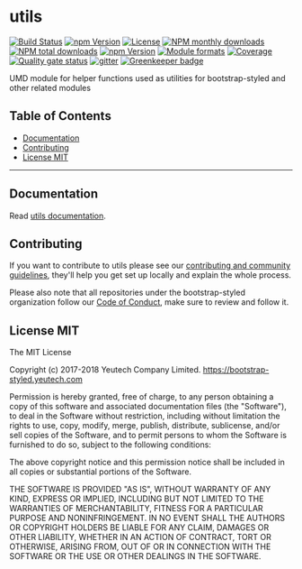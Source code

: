 # utils

[![Build Status](https://travis-ci.org/bootstrap-styled/utils.svg?branch=master)](https://travis-ci.org/bootstrap-styled/utils) 
[![npm Version](https://img.shields.io/npm/v/@bootstrap-styled/utils.svg?style=flat)](https://www.npmjs.com/package/@bootstrap-styled/utils) 
[![License](https://img.shields.io/npm/l/@bootstrap-styled/utils.svg?style=flat)](https://www.npmjs.com/package/@bootstrap-styled/utils) 
[![NPM monthly downloads](https://img.shields.io/npm/dm/@bootstrap-styled/utils.svg?style=flat)](https://npmjs.org/package/@bootstrap-styled/utils) 
[![NPM total downloads](https://img.shields.io/npm/dt/@bootstrap-styled/utils.svg?style=flat)](https://npmjs.org/package/@bootstrap-styled/utils) 
[![npm Version](https://img.shields.io/node/v/@bootstrap-styled/utils.svg?style=flat)](https://www.npmjs.com/package/@bootstrap-styled/utils) 
[![Module formats](https://img.shields.io/badge/module%20formats-umd%2C%20cjs%2C%20esm-green.svg?style=flat)](https://www.npmjs.com/package/@bootstrap-styled/utils)
[![Coverage](https://sonarcloud.io/api/project_badges/measure?project=com.github.bootstrap-styled.utils&metric=coverage)](https://sonarcloud.io/api/project_badges/measure?project=com.github.bootstrap-styled.utils&metric=coverage) 
[![Quality gate status](https://sonarcloud.io/api/project_badges/measure?project=com.github.bootstrap-styled.utils&metric=alert_status)](https://sonarcloud.io/api/project_badges/measure?project=com.github.bootstrap-styled.utils&metric=alert_status)
[![gitter](https://badges.gitter.im/bootstrap-styled/bootstrap-styled.svg)](https://gitter.im/bootstrap-styled)
[![Greenkeeper badge](https://badges.greenkeeper.io/bootstrap-styled/utils.svg)](https://greenkeeper.io/)

UMD module for helper functions used as utilities for bootstrap-styled and other related modules


## Table of Contents

  - [Documentation](#documentation)
  - [Contributing](#contributing)
  - [License MIT](#license-mit)

---

## Documentation

Read [utils documentation](https://bootstrap-styled.github.io/utils).


## Contributing

If you want to contribute to utils please see our [contributing and community guidelines](https://github.com/bootstrap-styled/utils/blob/master/CONTRIBUTING.md), they\'ll help you get set up locally and explain the whole process.

Please also note that all repositories under the bootstrap-styled organization follow our [Code of Conduct](https://github.com/bootstrap-styled/utils/blob/master/CODE_OF_CONDUCT.md), make sure to review and follow it.

## License MIT

The MIT License

Copyright (c) 2017-2018 Yeutech Company Limited. https://bootstrap-styled.yeutech.com

Permission is hereby granted, free of charge, to any person obtaining a copy
of this software and associated documentation files (the "Software"), to deal
in the Software without restriction, including without limitation the rights
to use, copy, modify, merge, publish, distribute, sublicense, and/or sell
copies of the Software, and to permit persons to whom the Software is
furnished to do so, subject to the following conditions:

The above copyright notice and this permission notice shall be included in
all copies or substantial portions of the Software.

THE SOFTWARE IS PROVIDED "AS IS", WITHOUT WARRANTY OF ANY KIND, EXPRESS OR
IMPLIED, INCLUDING BUT NOT LIMITED TO THE WARRANTIES OF MERCHANTABILITY,
FITNESS FOR A PARTICULAR PURPOSE AND NONINFRINGEMENT. IN NO EVENT SHALL THE
AUTHORS OR COPYRIGHT HOLDERS BE LIABLE FOR ANY CLAIM, DAMAGES OR OTHER
LIABILITY, WHETHER IN AN ACTION OF CONTRACT, TORT OR OTHERWISE, ARISING FROM,
OUT OF OR IN CONNECTION WITH THE SOFTWARE OR THE USE OR OTHER DEALINGS IN
THE SOFTWARE.

